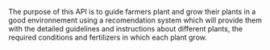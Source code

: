 The purpose of this API is to guide farmers plant and grow their plants in a good environnement using a recomendation system which will provide them with the detailed guidelines and instructions about different plants, the required conditions and fertilizers in which each plant grow.
